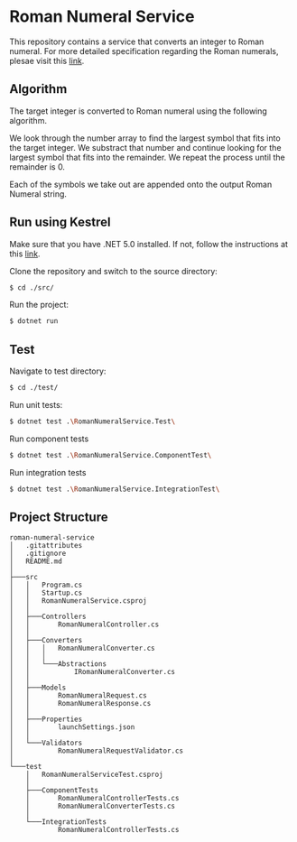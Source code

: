 # Roman Numeral Service
This repository contains a service that converts an integer to Roman numeral. For more detailed specification regarding the Roman numerals, plesae visit this [link](https://mathworld.wolfram.com/RomanNumerals.html). 

## Algorithm
The target integer is converted to Roman numeral using the following algorithm.

We look through the number array to find the largest symbol that fits into the target integer. We substract that number and continue looking for the largest symbol that fits into the remainder. We repeat the process until the remainder is 0. 

Each of the symbols we take out are appended onto the output Roman Numeral string.

## Run using Kestrel
Make sure that you have .NET 5.0 installed. If not, follow the instructions at this [link](https://docs.microsoft.com/en-us/dotnet/core/install/).

Clone the repository and switch to the source directory:
```sh
$ cd ./src/
```

Run the project:
```sh
$ dotnet run
```

## Test
Navigate to test directory:
```sh
$ cd ./test/
```

Run unit tests:
```sh
$ dotnet test .\RomanNumeralService.Test\
```

Run component tests
```sh
$ dotnet test .\RomanNumeralService.ComponentTest\
```

Run integration tests
```sh
$ dotnet test .\RomanNumeralService.IntegrationTest\
```

## Project Structure
```
roman-numeral-service
│   .gitattributes
│   .gitignore
│   README.md
│
├───src
│   │   Program.cs
│   │   Startup.cs
│   │   RomanNumeralService.csproj
│   │
│   ├───Controllers
│   │       RomanNumeralController.cs
│   │
│   ├───Converters
│   │   │   RomanNumeralConverter.cs
│   │   │
│   │   └───Abstractions
│   │           IRomanNumeralConverter.cs
│   │
│   ├───Models
│   │       RomanNumeralRequest.cs
│   │       RomanNumeralResponse.cs
│   │
│   ├───Properties
│   │       launchSettings.json
│   │
│   └───Validators
│           RomanNumeralRequestValidator.cs
│
└───test
    │   RomanNumeralServiceTest.csproj
    │
    ├───ComponentTests
    │       RomanNumeralControllerTests.cs
    │       RomanNumeralConverterTests.cs
    │
    └───IntegrationTests
            RomanNumeralControllerTests.cs
```
